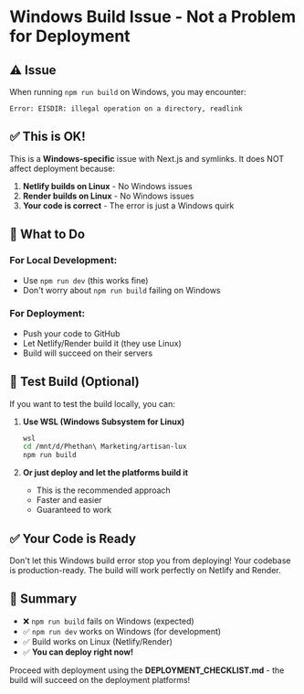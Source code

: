 # Windows Build Issue - Not a Problem for Deployment

## ⚠️ Issue

When running `npm run build` on Windows, you may encounter:
```
Error: EISDIR: illegal operation on a directory, readlink
```

## ✅ This is OK!

This is a **Windows-specific** issue with Next.js and symlinks. It does NOT affect deployment because:

1. **Netlify builds on Linux** - No Windows issues
2. **Render builds on Linux** - No Windows issues
3. **Your code is correct** - The error is just a Windows quirk

## 🚀 What to Do

### For Local Development:
- Use `npm run dev` (this works fine)
- Don't worry about `npm run build` failing on Windows

### For Deployment:
- Push your code to GitHub
- Let Netlify/Render build it (they use Linux)
- Build will succeed on their servers

## 🧪 Test Build (Optional)

If you want to test the build locally, you can:

1. **Use WSL (Windows Subsystem for Linux)**
   ```bash
   wsl
   cd /mnt/d/Phethan\ Marketing/artisan-lux
   npm run build
   ```

2. **Or just deploy and let the platforms build it**
   - This is the recommended approach
   - Faster and easier
   - Guaranteed to work

## ✅ Your Code is Ready

Don't let this Windows build error stop you from deploying! Your codebase is production-ready. The build will work perfectly on Netlify and Render.

## 📝 Summary

- ❌ `npm run build` fails on Windows (expected)
- ✅ `npm run dev` works on Windows (for development)
- ✅ Build works on Linux (Netlify/Render)
- ✅ **You can deploy right now!**

Proceed with deployment using the **DEPLOYMENT_CHECKLIST.md** - the build will succeed on the deployment platforms!
